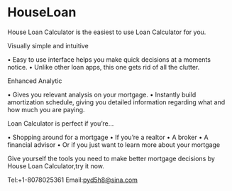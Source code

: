 # HouseLoan
House Loan Calculator is the easiest to use Loan Calculator for you.

Visually simple and intuitive

• Easy to use interface helps you make quick decisions at a moments notice.
• Unlike other loan apps, this one gets rid of all the clutter.

Enhanced Analytic

• Gives you relevant analysis on your mortgage.
• Instantly build amortization schedule, giving you detailed information regarding what and how much you are paying.


Loan Calculator is perfect if you’re…

• Shopping around for a mortgage
• If you’re a realtor
• A broker
• A financial advisor
• Or if you just want to learn more about your mortgage

Give yourself the tools you need to make better mortgage decisions by House Loan Calculator,try it now.

Tel:+1-8078025361
Email:pyd5h8@sina.com
